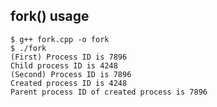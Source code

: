 ﻿## fork() usage

    $ g++ fork.cpp -o fork
    $ ./fork
    (First) Process ID is 7896
    Child process ID is 4248
    (Second) Process ID is 7896
    Created process ID is 4248
    Parent process ID of created process is 7896
